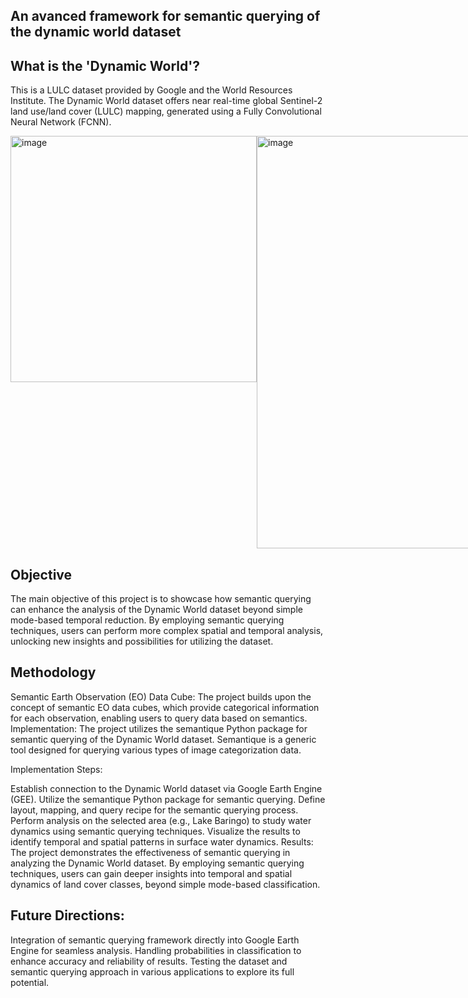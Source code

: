 ## An avanced framework for semantic querying of the dynamic world dataset

## What is the 'Dynamic World'?
This is a LULC dataset provided by Google and the World Resources Institute. The Dynamic World dataset offers near real-time global Sentinel-2 land use/land cover (LULC) mapping, generated using a Fully Convolutional Neural Network (FCNN).

<div style="display: flex;">
<img width="394" alt="image" src="https://github.com/lisahligono/sem4dw/assets/72496335/23aaf634-191d-4941-8dd7-ddb2e6a69f23"> 
<img width="660" alt="image" src="https://github.com/lisahligono/sem4dw/assets/72496335/9fbf7b28-5497-4819-8133-8a9f5894a8c6">
</div>




## Objective
The main objective of this project is to showcase how semantic querying can enhance the analysis of the Dynamic World dataset beyond simple mode-based temporal reduction. By employing semantic querying techniques, users can perform more complex spatial and temporal analysis, unlocking new insights and possibilities for utilizing the dataset.

## Methodology

Semantic Earth Observation (EO) Data Cube: The project builds upon the concept of semantic EO data cubes, which provide categorical information for each observation, enabling users to query data based on semantics.
Implementation: The project utilizes the semantique Python package for semantic querying of the Dynamic World dataset. Semantique is a generic tool designed for querying various types of image categorization data.

Implementation Steps:

Establish connection to the Dynamic World dataset via Google Earth Engine (GEE).
Utilize the semantique Python package for semantic querying.
Define layout, mapping, and query recipe for the semantic querying process.
Perform analysis on the selected area (e.g., Lake Baringo) to study water dynamics using semantic querying techniques.
Visualize the results to identify temporal and spatial patterns in surface water dynamics.
Results:
The project demonstrates the effectiveness of semantic querying in analyzing the Dynamic World dataset. By employing semantic querying techniques, users can gain deeper insights into temporal and spatial dynamics of land cover classes, beyond simple mode-based classification.

## Future Directions:

Integration of semantic querying framework directly into Google Earth Engine for seamless analysis.
Handling probabilities in classification to enhance accuracy and reliability of results.
Testing the dataset and semantic querying approach in various applications to explore its full potential.
